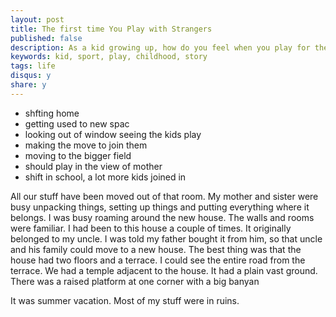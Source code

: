 ```yaml
---
layout: post
title: The first time You Play with Strangers
published: false
description: As a kid growing up, how do you feel when you play for the first time with a set of strangers. This is a story from my childhood.
keywords: kid, sport, play, childhood, story
tags: life
disqus:	y
share: y
---
```



* shfting home
* getting used to new spac
* looking out of window seeing the kids play
* making the move to join them
* moving to the bigger field
* should play in the view of mother
* shift in school, a lot more kids joined in


All our stuff have been moved out of that room. My mother and sister were busy unpacking things, setting up things and putting everything where it belongs. I was busy roaming around the new house. The walls and rooms were familiar. I had been to this house a couple of times. It originally belonged to my uncle. I was told my father bought it from him, so that uncle and his family could move to a new house. The best thing was that the house had two floors and a terrace. I could see the entire road from the terrace. We had a temple adjacent to the house. It had a plain vast ground. There was a raised platform at one corner with a big banyan 

It was summer vacation. Most of my stuff were in ruins. 
